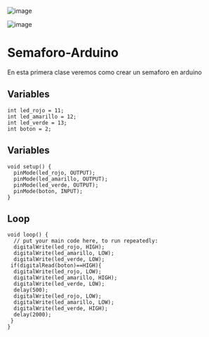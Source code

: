 ![image](https://github.com/theRedpch/Semaforo-Arduino/assets/71972224/eb4d2865-306a-4f49-a351-793c9a38e900)

![image](https://github.com/theRedpch/Semaforo-Arduino/assets/71972224/0883eb8b-b333-4baa-a1c5-e83f7b3aea58)
# Semaforo-Arduino
En esta primera clase veremos como crear un semaforo en arduino

## Variables

    int led_rojo = 11;
    int led_amarillo = 12;
    int led_verde = 13;
    int boton = 2;

## Variables
 
    void setup() {
      pinMode(led_rojo, OUTPUT);
      pinMode(led_amarillo, OUTPUT);
      pinMode(led_verde, OUTPUT);
      pinMode(boton, INPUT);
    }


## Loop

    void loop() {
      // put your main code here, to run repeatedly:
      digitalWrite(led_rojo, HIGH);
      digitalWrite(led_amarillo, LOW);
      digitalWrite(led_verde, LOW);
     if(digitalRead(boton)==HIGH){
      digitalWrite(led_rojo, LOW);
      digitalWrite(led_amarillo, HIGH);
      digitalWrite(led_verde, LOW);
      delay(500);
      digitalWrite(led_rojo, LOW);
      digitalWrite(led_amarillo, LOW);
      digitalWrite(led_verde, HIGH);
      delay(2000); 
     }
    }
